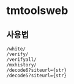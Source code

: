 # tmtoolsweb

## 사용법

```
/white/
/verify/
/verifyall/
/mxhistory/
/decode6?siteurl={str}
/decode5?siteurl={str}
```
